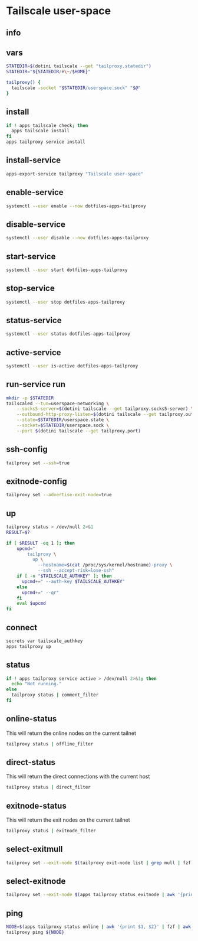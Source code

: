 # Tailscale user-space

## info

## vars
```sh
STATEDIR=$(dotini tailscale --get "tailproxy.statedir")
STATEDIR="${STATEDIR/#\~/$HOME}"

tailproxy() {
  tailscale -socket "$STATEDIR/userspace.sock" "$@"
}
```

## install
```sh
if ! apps tailscale check; then
  apps tailscale install
fi
apps tailproxy service install
```

## install-service
```sh
apps-export-service tailproxy "Tailscale user-space"
```

## enable-service
```sh
systemctl --user enable --now dotfiles-apps-tailproxy
```

## disable-service
```sh
systemctl --user disable --now dotfiles-apps-tailproxy
```

## start-service
```sh
systemctl --user start dotfiles-apps-tailproxy
```

## stop-service
```sh
systemctl --user stop dotfiles-apps-tailproxy
```

## status-service
```sh
systemctl --user status dotfiles-apps-tailproxy
```

## active-service
```sh
systemctl --user is-active dotfiles-apps-tailproxy
```

## run-service run
```sh
mkdir -p $STATEDIR
tailscaled --tun=userspace-networking \
    --socks5-server=$(dotini tailscale --get tailproxy.socks5-server) \
    --outbound-http-proxy-listen=$(dotini tailscale --get tailproxy.outbound-http-proxy-listen) \
    --state=$STATEDIR/userspace.state \
    --socket=$STATEDIR/userspace.sock \
    --port $(dotini tailscale --get tailproxy.port)
```

## ssh-config
```sh
tailproxy set --ssh=true
```

## exitnode-config
```sh
tailproxy set --advertise-exit-node=true
```

## up
```sh interactive
tailproxy status > /dev/null 2>&1
RESULT=$?

if [ $RESULT -eq 1 ]; then
    upcmd="
        tailproxy \
          up \
            --hostname=$(cat /proc/sys/kernel/hostname)-proxy \
            --ssh --accept-risk=lose-ssh"
    if [ -n "$TAILSCALE_AUTHKEY" ]; then
      upcmd+=" --auth-key $TAILSCALE_AUTHKEY"
    else
      upcmd+=" --qr"
    fi
    eval $upcmd
fi
```

## connect
```sh
secrets var tailscale_authkey
apps tailproxy up
```

## status
```sh
if ! apps tailproxy service active > /dev/null 2>&1; then
  echo "Not running."
else 
  tailproxy status | comment_filter
fi
```

## online-status
This will return the online nodes on the current tailnet

```sh
tailproxy status | offline_filter
```

## direct-status
This will return the direct connections with the current host

```sh
tailproxy status | direct_filter
```

## exitnode-status
This will return the exit nodes on the current tailnet

```sh
tailproxy status | exitnode_filter
```

## select-exitmull
```sh
tailproxy set --exit-node $(tailproxy exit-node list | grep mull | fzf | awk '{print $2}')
```

## select-exitnode
```sh
tailproxy set --exit-node $(apps tailproxy status exitnode | awk '{print $2}' | fzf)
```

## ping
```sh
NODE=$(apps tailproxy status online | awk '{print $1, $2}' | fzf | awk '{print  $1}')
tailproxy ping ${NODE}
```

